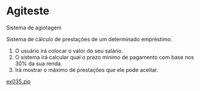 
# Agiteste
Sistema de agiotagem

Sistema de cálculo de prestações de um determinado empréstimo.
1. O usuário irá colocar o valor do seu salário.
2. O sistema irá calcular qual o prazo mínimo de pagamento com base nos 30% da sua renda.
3. Irá mostrar o máximo de prestações que ele pode aceitar.

[ex035.zip](https://github.com/Acmquita/Agiteste/files/6368417/ex035.zip)
